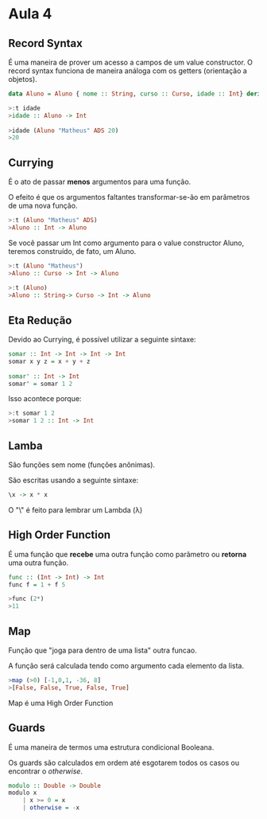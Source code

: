 # Aula 4

## Record Syntax

É uma maneira de prover um acesso a campos de um value constructor.
O record syntax funciona de maneira análoga com os getters (orientação a objetos).

```haskell
data Aluno = Aluno { nome :: String, curso :: Curso, idade :: Int} deriving Show

>:t idade
>idade :: Aluno -> Int
    
>idade (Aluno "Matheus" ADS 20)
>20
```

## Currying

É o ato de passar __menos__ argumentos para uma função.

O efeito é que os argumentos faltantes transformar-se-ão em parâmetros de uma nova função.

```haskell
>:t (Aluno "Matheus" ADS)
>Aluno :: Int -> Aluno
```
    
Se você passar um Int como argumento para o value constructor Aluno, teremos construído, de fato, um Aluno.

```haskell
>:t (Aluno "Matheus")
>Aluno :: Curso -> Int -> Aluno
    
>:t (Aluno)
>Aluno :: String-> Curso -> Int -> Aluno
```
    
## Eta Redução

Devido ao Currying, é possível utilizar a seguinte sintaxe:

```haskell
somar :: Int -> Int -> Int -> Int
somar x y z = x + y + z
    
somar' :: Int -> Int
somar' = somar 1 2
```
    
Isso acontece porque:

```haskell 
>:t somar 1 2
>somar 1 2 :: Int -> Int
```
    
## Lamba

São funções sem nome (funções anônimas).

São escritas usando a seguinte sintaxe:

```haskell
\x -> x * x
```
    
O "\\" é feito para lembrar um Lambda (λ)

## High Order Function

É uma função que __recebe__ uma outra função como parâmetro ou __retorna__ uma outra função.

```haskell
func :: (Int -> Int) -> Int
func f = 1 + f 5

>func (2*)
>11
```

## Map

Função que "joga para dentro de uma lista" outra funcao.

A função será calculada tendo como argumento cada elemento da lista.

```haskell
>map (>0) [-1,0,1, -36, 8]
>[False, False, True, False, True]
```
    
Map é uma High Order Function
    
## Guards

É uma maneira de termos uma estrutura condicional Booleana.

Os guards são calculados em ordem até esgotarem todos os casos ou encontrar o _otherwise_.

```haskell
modulo :: Double -> Double
modulo x
    | x >= 0 = x
    | otherwise = -x
```